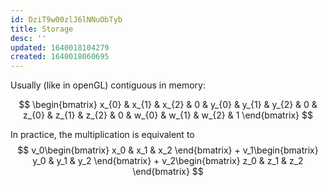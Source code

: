 ```yaml
---
id: DziT9w00zlJ6lNNuObTyb
title: Storage
desc: ''
updated: 1640018104279
created: 1640018060695
---
```


Usually (like in openGL) contiguous in memory: 

$$
\begin{bmatrix} x_{0} & x_{1} & x_{2} & 0 & y_{0} & y_{1} & y_{2} & 0 & z_{0} & z_{1} & z_{2} & 0 & w_{0} & w_{1} & w_{2} & 1 \end{bmatrix}
$$

In practice, the multiplication is equivalent to 
$$
v_0\begin{bmatrix} x_0 & x_1 & x_2 \end{bmatrix} + v_1\begin{bmatrix} y_0 & y_1 & y_2 \end{bmatrix} + v_2\begin{bmatrix} z_0 & z_1 & z_2 \end{bmatrix}
$$
